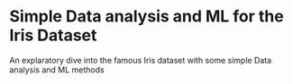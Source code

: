 # Simple Data analysis and ML for the Iris Dataset

An explaratory dive into the famous Iris dataset with some simple Data analysis and ML methods

 



